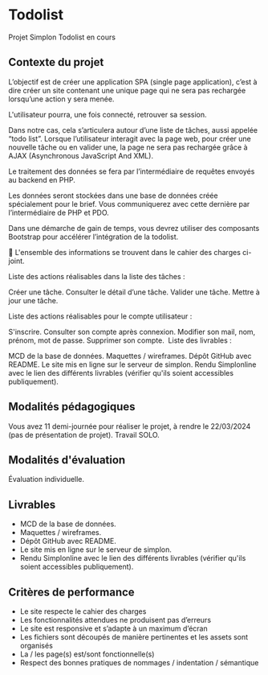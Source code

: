 # Todolist
Projet Simplon Todolist en cours

## Contexte du projet
L’objectif est de créer une application SPA (single page application), c’est à dire créer un site contenant une unique page qui ne sera pas rechargée lorsqu’une action y sera menée.

L'utilisateur pourra, une fois connecté, retrouver sa session.

Dans notre cas, cela s’articulera autour d’une liste de tâches, aussi appelée “todo list”. Lorsque l’utilisateur interagit avec la page web, pour créer une nouvelle tâche ou en valider une, la page ne sera pas rechargée grâce à AJAX (Asynchronous JavaScript And XML).

Le traitement des données se fera par l’intermédiaire de requêtes envoyés au backend en PHP.

Les données seront stockées dans une base de données créée spécialement pour le brief. Vous communiquerez avec cette dernière par l’intermédiaire de PHP et PDO.

Dans une démarche de gain de temps, vous devrez utiliser des composants Bootstrap pour accélérer l’intégration de la todolist.

🚨 L'ensemble des informations se trouvent dans le cahier des charges ci-joint.

Liste des actions réalisables dans la liste des tâches :

Créer une tâche.
Consulter le détail d’une tâche.
Valider une tâche.
Mettre à jour une tâche.

Liste des actions réalisables pour le compte utilisateur :

S'inscrire.
Consulter son compte après connexion.
Modifier son mail, nom, prénom, mot de passe.
Supprimer son compte.
​
Liste des livrables :

MCD de la base de données.
Maquettes / wireframes.
Dépôt GitHub avec README.
Le site mis en ligne sur le serveur de simplon.
Rendu Simplonline avec le lien des différents livrables (vérifier qu'ils soient accessibles publiquement).

## Modalités pédagogiques
Vous avez 11 demi-journée pour réaliser le projet, à rendre le 22/03/2024 (pas de présentation de projet). Travail SOLO.

## Modalités d'évaluation
Évaluation individuelle.

## Livrables
- MCD de la base de données.
- Maquettes / wireframes.
- Dépôt GitHub avec README.
- Le site mis en ligne sur le serveur de simplon.
- Rendu Simplonline avec le lien des différents livrables (vérifier qu'ils soient accessibles publiquement).

## Critères de performance
- Le site respecte le cahier des charges
- Les fonctionnalités attendues ne produisent pas d’erreurs
- Le site est responsive et s’adapte à un maximum d’écran
- Les fichiers sont découpés de manière pertinentes et les assets sont organisés
- La / les page(s) est/sont fonctionnelle(s)
- Respect des bonnes pratiques de nommages / indentation / sémantique